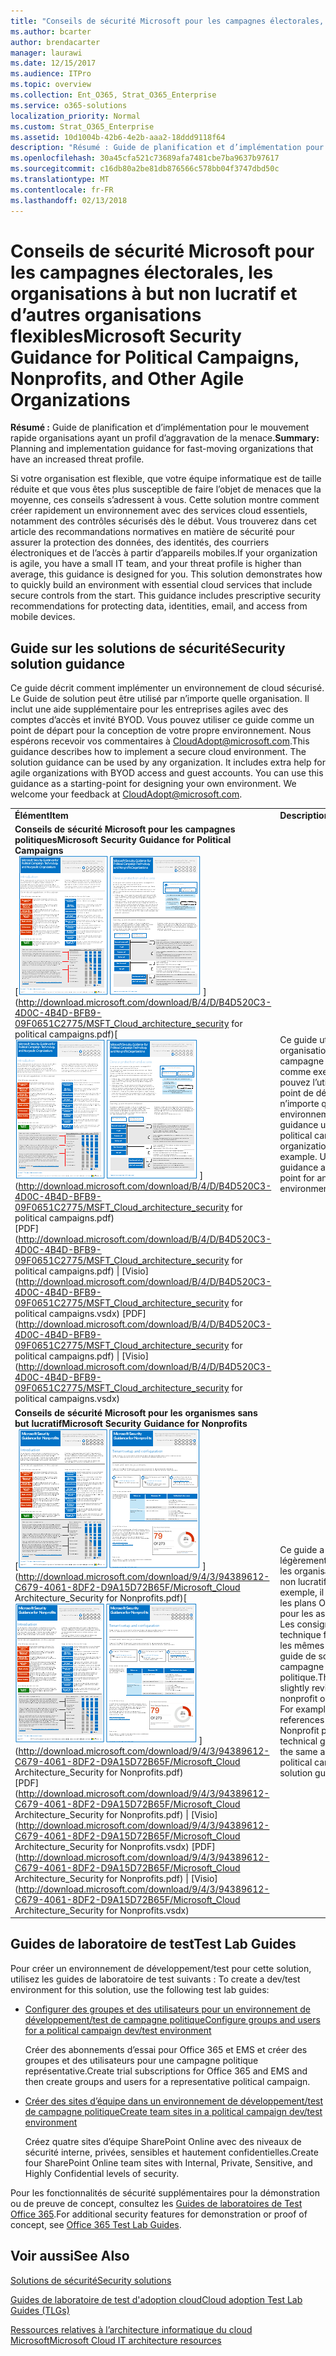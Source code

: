 ```yaml
---
title: "Conseils de sécurité Microsoft pour les campagnes électorales, les organisations à but non lucratif et d’autres organisations flexibles"
ms.author: bcarter
author: brendacarter
manager: laurawi
ms.date: 12/15/2017
ms.audience: ITPro
ms.topic: overview
ms.collection: Ent_O365, Strat_O365_Enterprise
ms.service: o365-solutions
localization_priority: Normal
ms.custom: Strat_O365_Enterprise
ms.assetid: 10d1004b-42b6-4e2b-aaa2-18ddd9118f64
description: "Résumé : Guide de planification et d’implémentation pour se déplacent rapidement les organisations ayant un profil d’aggravation de la menace."
ms.openlocfilehash: 30a45cfa521c73689afa7481cbe7ba9637b97617
ms.sourcegitcommit: c16db80a2be81db876566c578bb04f3747dbd50c
ms.translationtype: MT
ms.contentlocale: fr-FR
ms.lasthandoff: 02/13/2018
---
```

# <a name="microsoft-security-guidance-for-political-campaigns-nonprofits-and-other-agile-organizations"></a><span data-ttu-id="c71e4-103">Conseils de sécurité Microsoft pour les campagnes électorales, les organisations à but non lucratif et d’autres organisations flexibles</span><span class="sxs-lookup"><span data-stu-id="c71e4-103">Microsoft Security Guidance for Political Campaigns, Nonprofits, and Other Agile Organizations</span></span>

 <span data-ttu-id="c71e4-104">**Résumé :** Guide de planification et d’implémentation pour le mouvement rapide organisations ayant un profil d’aggravation de la menace.</span><span class="sxs-lookup"><span data-stu-id="c71e4-104">**Summary:** Planning and implementation guidance for fast-moving organizations that have an increased threat profile.</span></span>
  
<span data-ttu-id="c71e4-p101">Si votre organisation est flexible, que votre équipe informatique est de taille réduite et que vous êtes plus susceptible de faire l’objet de menaces que la moyenne, ces conseils s’adressent à vous. Cette solution montre comment créer rapidement un environnement avec des services cloud essentiels, notamment des contrôles sécurisés dès le début. Vous trouverez dans cet article des recommandations normatives en matière de sécurité pour assurer la protection des données, des identités, des courriers électroniques et de l’accès à partir d’appareils mobiles.</span><span class="sxs-lookup"><span data-stu-id="c71e4-p101">If your organization is agile, you have a small IT team, and your threat profile is higher than average, this guidance is designed for you. This solution demonstrates how to quickly build an environment with essential cloud services that include secure controls from the start. This guidance includes prescriptive security recommendations for protecting data, identities, email, and access from mobile devices.</span></span>
  
## <a name="security-solution-guidance"></a><span data-ttu-id="c71e4-108">Guide sur les solutions de sécurité</span><span class="sxs-lookup"><span data-stu-id="c71e4-108">Security solution guidance</span></span>

<span data-ttu-id="c71e4-p102">Ce guide décrit comment implémenter un environnement de cloud sécurisé. Le Guide de solution peut être utilisé par n’importe quelle organisation. Il inclut une aide supplémentaire pour les entreprises agiles avec des comptes d’accès et invité BYOD. Vous pouvez utiliser ce guide comme un point de départ pour la conception de votre propre environnement. Nous espérons recevoir vos commentaires à [CloudAdopt@microsoft.com](mailto:CloudAdopt@microsoft.com).</span><span class="sxs-lookup"><span data-stu-id="c71e4-p102">This guidance describes how to implement a secure cloud environment. The solution guidance can be used by any organization. It includes extra help for agile organizations with BYOD access and guest accounts. You can use this guidance as a starting-point for designing your own environment. We welcome your feedback at [CloudAdopt@microsoft.com](mailto:CloudAdopt@microsoft.com).</span></span> 
  
|||
|:-----|:-----|
|<span data-ttu-id="c71e4-114">**Élément**</span><span class="sxs-lookup"><span data-stu-id="c71e4-114">**Item**</span></span> <br/> |<span data-ttu-id="c71e4-115">**Description**</span><span class="sxs-lookup"><span data-stu-id="c71e4-115">**Description**</span></span> <br/> |
|<span data-ttu-id="c71e4-116">**Conseils de sécurité Microsoft pour les campagnes politiques**</span><span class="sxs-lookup"><span data-stu-id="c71e4-116">**Microsoft Security Guidance for Political Campaigns**</span></span> <br/> <span data-ttu-id="c71e4-117">[![CLOU de curseur de défilement pour mini affiche la valeur.](images/d370ce28-ca40-4930-9a2c-907312aa06c8.png)          ](http://download.microsoft.com/download/B/4/D/B4D520C3-4D0C-4B4D-BFB9-09F0651C2775/MSFT_Cloud_architecture_security for political campaigns.pdf)</span><span class="sxs-lookup"><span data-stu-id="c71e4-117">[![Thumb nail for mini poster set.](images/d370ce28-ca40-4930-9a2c-907312aa06c8.png)          ](http://download.microsoft.com/download/B/4/D/B4D520C3-4D0C-4B4D-BFB9-09F0651C2775/MSFT_Cloud_architecture_security for political campaigns.pdf)</span></span> <br/> <span data-ttu-id="c71e4-118">[PDF](http://download.microsoft.com/download/B/4/D/B4D520C3-4D0C-4B4D-BFB9-09F0651C2775/MSFT_Cloud_architecture_security for political campaigns.pdf) \| [Visio](http://download.microsoft.com/download/B/4/D/B4D520C3-4D0C-4B4D-BFB9-09F0651C2775/MSFT_Cloud_architecture_security for political campaigns.vsdx)  </span><span class="sxs-lookup"><span data-stu-id="c71e4-118">[PDF](http://download.microsoft.com/download/B/4/D/B4D520C3-4D0C-4B4D-BFB9-09F0651C2775/MSFT_Cloud_architecture_security for political campaigns.pdf)  \| [Visio](http://download.microsoft.com/download/B/4/D/B4D520C3-4D0C-4B4D-BFB9-09F0651C2775/MSFT_Cloud_architecture_security for political campaigns.vsdx)</span></span> <br/> |<span data-ttu-id="c71e4-p103">Ce guide utilise une organisation gérant une campagne politique comme exemple. Vous pouvez l’utiliser comme point de départ pour n’importe quel environnement. </span><span class="sxs-lookup"><span data-stu-id="c71e4-p103">This guidance uses a political campaign organization as an example. Use this guidance as a starting point for any environment.</span></span>  <br/> |
|<span data-ttu-id="c71e4-121">**Conseils de sécurité Microsoft pour les organismes sans but lucratif**</span><span class="sxs-lookup"><span data-stu-id="c71e4-121">**Microsoft Security Guidance for Nonprofits**</span></span> <br/> <span data-ttu-id="c71e4-122">[![Image du visualiseur pour le fichier téléchargeable](images/e4784889-1c69-4067-9a8f-31d31d1eceea.png)          ](http://download.microsoft.com/download/9/4/3/94389612-C679-4061-8DF2-D9A15D72B65F/Microsoft_Cloud Architecture_Security for Nonprofits.pdf)</span><span class="sxs-lookup"><span data-stu-id="c71e4-122">[![Thumnail image for downloadable file](images/e4784889-1c69-4067-9a8f-31d31d1eceea.png)          ](http://download.microsoft.com/download/9/4/3/94389612-C679-4061-8DF2-D9A15D72B65F/Microsoft_Cloud Architecture_Security for Nonprofits.pdf)</span></span> <br/> <span data-ttu-id="c71e4-123">[PDF](http://download.microsoft.com/download/9/4/3/94389612-C679-4061-8DF2-D9A15D72B65F/Microsoft_Cloud Architecture_Security for Nonprofits.pdf) \| [Visio](http://download.microsoft.com/download/9/4/3/94389612-C679-4061-8DF2-D9A15D72B65F/Microsoft_Cloud Architecture_Security for Nonprofits.vsdx)  </span><span class="sxs-lookup"><span data-stu-id="c71e4-123">[PDF](http://download.microsoft.com/download/9/4/3/94389612-C679-4061-8DF2-D9A15D72B65F/Microsoft_Cloud Architecture_Security for Nonprofits.pdf)  \| [Visio](http://download.microsoft.com/download/9/4/3/94389612-C679-4061-8DF2-D9A15D72B65F/Microsoft_Cloud Architecture_Security for Nonprofits.vsdx)</span></span> <br/> |<span data-ttu-id="c71e4-p104">Ce guide a été légèrement révisé pour les organisations à but non lucratif. Par exemple, il répertorie les plans Office 365 pour les associations. Les consignes technique fournies sont les mêmes que dans le guide de solution de campagne politique.</span><span class="sxs-lookup"><span data-stu-id="c71e4-p104">This guide is slightly revised for nonprofit organizations. For example, it references Office 365 Nonprofit plans. The technical guidance is the same as the political campaign solution guide.</span></span>  <br/> |
   
## <a name="test-lab-guides"></a><span data-ttu-id="c71e4-127">Guides de laboratoire de test</span><span class="sxs-lookup"><span data-stu-id="c71e4-127">Test Lab Guides</span></span>

<span data-ttu-id="c71e4-128">Pour créer un environnement de développement/test pour cette solution, utilisez les guides de laboratoire de test suivants :  </span><span class="sxs-lookup"><span data-stu-id="c71e4-128">To create a dev/test environment for this solution, use the following test lab guides:</span></span> 
  
- [<span data-ttu-id="c71e4-129">Configurer des groupes et des utilisateurs pour un environnement de développement/test de campagne politique</span><span class="sxs-lookup"><span data-stu-id="c71e4-129">Configure groups and users for a political campaign dev/test environment</span></span>](configure-groups-and-users-for-a-political-campaign-dev-test-environment.md)
    
     <span data-ttu-id="c71e4-130">Créer des abonnements d’essai pour Office 365 et EMS et créer des groupes et des utilisateurs pour une campagne politique représentative.</span><span class="sxs-lookup"><span data-stu-id="c71e4-130">Create trial subscriptions for Office 365 and EMS and then create groups and users for a representative political campaign.</span></span>
    
- [<span data-ttu-id="c71e4-131">Créer des sites d’équipe dans un environnement de développement/test de campagne politique</span><span class="sxs-lookup"><span data-stu-id="c71e4-131">Create team sites in a political campaign dev/test environment</span></span>](create-team-sites-in-a-political-campaign-dev-test-environment.md)
    
    <span data-ttu-id="c71e4-132">Créez quatre sites d’équipe SharePoint Online avec des niveaux de sécurité interne, privées, sensibles et hautement confidentielles.</span><span class="sxs-lookup"><span data-stu-id="c71e4-132">Create four SharePoint Online team sites with Internal, Private, Sensitive, and Highly Confidential levels of security.</span></span>
    
<span data-ttu-id="c71e4-133">Pour les fonctionnalités de sécurité supplémentaires pour la démonstration ou de preuve de concept, consultez les [Guides de laboratoires de Test Office 365](http://aka.ms/o365tlgs).</span><span class="sxs-lookup"><span data-stu-id="c71e4-133">For additional security features for demonstration or proof of concept, see [Office 365 Test Lab Guides](http://aka.ms/o365tlgs).</span></span>
  
## <a name="see-also"></a><span data-ttu-id="c71e4-134">Voir aussi</span><span class="sxs-lookup"><span data-stu-id="c71e4-134">See Also</span></span>

[<span data-ttu-id="c71e4-135">Solutions de sécurité</span><span class="sxs-lookup"><span data-stu-id="c71e4-135">Security solutions</span></span>](security-solutions.md)
  
[<span data-ttu-id="c71e4-136">Guides de laboratoire de test d'adoption cloud</span><span class="sxs-lookup"><span data-stu-id="c71e4-136">Cloud adoption Test Lab Guides (TLGs)</span></span>](cloud-adoption-test-lab-guides-tlgs.md)
  
[<span data-ttu-id="c71e4-137">Ressources relatives à l’architecture informatique du cloud Microsoft</span><span class="sxs-lookup"><span data-stu-id="c71e4-137">Microsoft Cloud IT architecture resources</span></span>](microsoft-cloud-it-architecture-resources.md)



